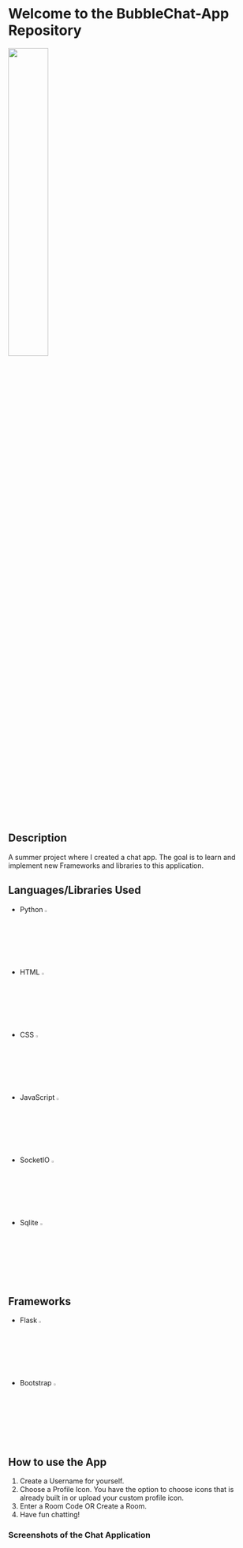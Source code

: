 # Welcome to the BubbleChat-App Repository
<img src="https://github.com/FrancisTR/BubbleChat-App/assets/123771828/dd763b36-dcb7-4608-ac16-e8aba615654f" width="40%" />



## Description
A summer project where I created a chat app. The goal is to learn and implement new Frameworks and libraries to this application.



## Languages/Libraries Used
- Python <img width="3%" src="https://github.com/FrancisTR/BubbleChat-App/assets/123771828/556b1040-37aa-4c92-8bdd-dc8dc0313195" />
- HTML <img width="3%" src="https://github.com/FrancisTR/BubbleChat-App/assets/123771828/da6ce8b1-5cd6-45dc-bffa-e214e3886841" />
- CSS <img width="3%" src="https://github.com/FrancisTR/BubbleChat-App/assets/123771828/293da3de-3ab4-41e3-991e-088841f5ded8" />
- JavaScript <img width="3%" src="https://github.com/FrancisTR/BubbleChat-App/assets/123771828/b8718bda-a523-459b-b182-8021a17fccf7" />
- SocketIO <img width="3%" src="https://github.com/FrancisTR/BubbleChat-App/assets/123771828/9747b22e-7c0e-4d62-a47e-31677ca9dbd5" />
- Sqlite <img width="3%" src="https://github.com/FrancisTR/BubbleChat-App/assets/123771828/96640fee-2aa5-46e0-a682-1949e052e891" />



## Frameworks
- Flask <img width="3%" src="https://github.com/FrancisTR/FrancisTR/assets/123771828/76784eca-2d10-4b96-b252-5a45fe3ac044" />
- Bootstrap <img width="3%" src="https://github.com/FrancisTR/FrancisTR/assets/123771828/3ad2e079-89ac-4e91-9daa-61b565ead8c1" />



## How to use the App
1. Create a Username for yourself.
2. Choose a Profile Icon. You have the option to choose icons that is already built in or upload your custom profile icon.
3. Enter a Room Code OR Create a Room.
4. Have fun chatting!



### Screenshots of the Chat Application
